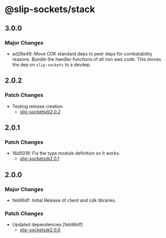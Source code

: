 # @slip-sockets/stack

## 3.0.0

### Major Changes

- ad26e48: Move CDK standard deps to peer deps for combatability reasons. Bundle the handler functions of all non aws code. This moves the dep on `slip-sockets` to a devdep.

## 2.0.2

### Patch Changes

- Testing release creation
  - slip-sockets@2.0.2

## 2.0.1

### Patch Changes

- 16d5019: Fix the type module definition so it works.
  - slip-sockets@2.0.1

## 2.0.0

### Major Changes

- feb96df: Initial Release of client and cdk libraries.

### Patch Changes

- Updated dependencies [feb96df]
  - slip-sockets@2.0.0
